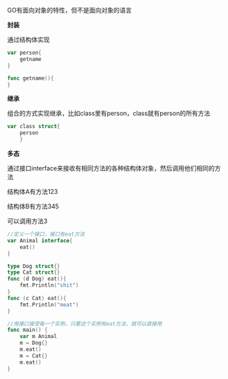 GO有面向对象的特性，但不是面向对象的语言

**封装**

通过结构体实现

```go
var person{
	getname
}

func getname(){
}
```

**继承**

组合的方式实现继承，比如class里有person，class就有person的所有方法

```go
var class struct{
	person
	}
```

**多态**

通过接口interface来接收有相同方法的各种结构体对象，然后调用他们相同的方法

结构体A有方法123

结构体B有方法345

可以调用方法3

```go
//定义一个接口，接口有eat方法
var Animal interface{
	eat()
}

type Dog struct{}
type Cat struct{}
func (d Dog) eat(){
	fmt.Println("shit")
}
func (c Cat) eat(){
	fmt.Println("meat")
}

//用接口接受每一个实例，只要这个实例有eat方法，就可以直接用
func main() {
	var m Animal
	m = Dog{}
	m.eat()
	m = Cat{}
	m.eat()
}
```
